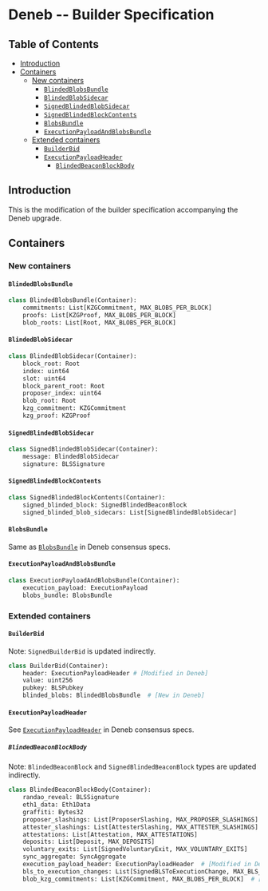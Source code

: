 # Deneb -- Builder Specification

## Table of Contents

<!-- START doctoc generated TOC please keep comment here to allow auto update -->
<!-- DON'T EDIT THIS SECTION, INSTEAD RE-RUN doctoc TO UPDATE -->

- [Introduction](#introduction)
- [Containers](#containers)
  - [New containers](#new-containers)
    - [`BlindedBlobsBundle`](#blindedblobsbundle)
    - [`BlindedBlobSidecar`](#blindedblobsidecar)
    - [`SignedBlindedBlobSidecar`](#signedblindedblobsidecar)
    - [`SignedBlindedBlockContents`](#signedblindedblockcontents)
    - [`BlobsBundle`](#blobsbundle)
    - [`ExecutionPayloadAndBlobsBundle`](#executionpayloadandblobsbundle)
  - [Extended containers](#extended-containers)
    - [`BuilderBid`](#builderbid)
    - [`ExecutionPayloadHeader`](#executionpayloadheader)
      - [`BlindedBeaconBlockBody`](#blindedbeaconblockbody)

<!-- END doctoc generated TOC please keep comment here to allow auto update -->

## Introduction

This is the modification of the builder specification accompanying the Deneb upgrade.

## Containers

### New containers

#### `BlindedBlobsBundle`

```python
class BlindedBlobsBundle(Container):
    commitments: List[KZGCommitment, MAX_BLOBS_PER_BLOCK]
    proofs: List[KZGProof, MAX_BLOBS_PER_BLOCK]
    blob_roots: List[Root, MAX_BLOBS_PER_BLOCK]
```

#### `BlindedBlobSidecar`

```python
class BlindedBlobSidecar(Container):
    block_root: Root
    index: uint64
    slot: uint64
    block_parent_root: Root
    proposer_index: uint64
    blob_root: Root
    kzg_commitment: KZGCommitment
    kzg_proof: KZGProof
```


#### `SignedBlindedBlobSidecar`

```python
class SignedBlindedBlobSidecar(Container):
    message: BlindedBlobSidecar
    signature: BLSSignature
```

#### `SignedBlindedBlockContents`

```python
class SignedBlindedBlockContents(Container):
    signed_blinded_block: SignedBlindedBeaconBlock
    signed_blinded_blob_sidecars: List[SignedBlindedBlobSidecar]
```

#### `BlobsBundle`

Same as [`BlobsBundle`](https://github.com/ethereum/consensus-specs/blob/dev/specs/deneb/validator.md#blobsbundle) in Deneb consensus specs.

#### `ExecutionPayloadAndBlobsBundle`

```python
class ExecutionPayloadAndBlobsBundle(Container):
    execution_payload: ExecutionPayload
    blobs_bundle: BlobsBundle
```

### Extended containers

#### `BuilderBid`

Note: `SignedBuilderBid` is updated indirectly.

```python
class BuilderBid(Container):
    header: ExecutionPayloadHeader # [Modified in Deneb]
    value: uint256
    pubkey: BLSPubkey
    blinded_blobs: BlindedBlobsBundle  # [New in Deneb]
```

#### `ExecutionPayloadHeader`

See [`ExecutionPayloadHeader`](https://github.com/ethereum/consensus-specs/blob/dev/specs/deneb/beacon-chain.md#executionpayloadheader) in Deneb consensus specs.

##### `BlindedBeaconBlockBody`

Note: `BlindedBeaconBlock` and `SignedBlindedBeaconBlock` types are updated indirectly.

```python
class BlindedBeaconBlockBody(Container):
    randao_reveal: BLSSignature
    eth1_data: Eth1Data
    graffiti: Bytes32
    proposer_slashings: List[ProposerSlashing, MAX_PROPOSER_SLASHINGS]
    attester_slashings: List[AttesterSlashing, MAX_ATTESTER_SLASHINGS]
    attestations: List[Attestation, MAX_ATTESTATIONS]
    deposits: List[Deposit, MAX_DEPOSITS]
    voluntary_exits: List[SignedVoluntaryExit, MAX_VOLUNTARY_EXITS]
    sync_aggregate: SyncAggregate
    execution_payload_header: ExecutionPayloadHeader  # [Modified in Deneb]
    bls_to_execution_changes: List[SignedBLSToExecutionChange, MAX_BLS_TO_EXECUTION_CHANGES]
    blob_kzg_commitments: List[KZGCommitment, MAX_BLOBS_PER_BLOCK]  # [New in Deneb]
```
